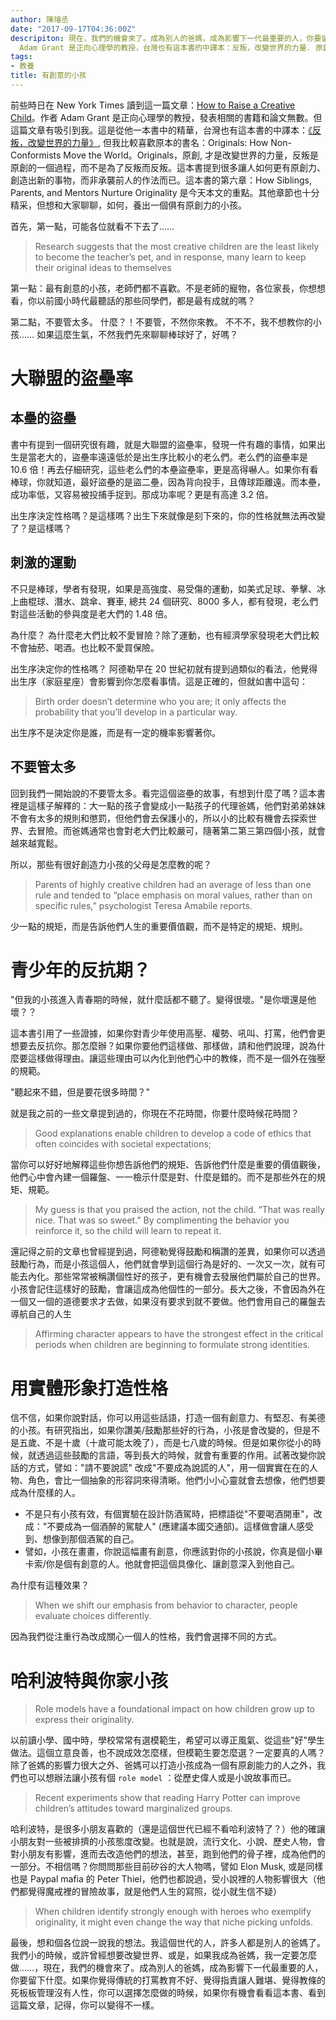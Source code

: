 ```yaml
---
author: 陳璿丞
date: "2017-09-17T04:36:00Z"
descripiton: 現在，我們的機會來了。成為別人的爸媽，成為影響下一代最重要的人，你要留下什麼。如果你覺得傳統的打罵教育不好、覺得指責讓人難堪、覺得教條的死板板管理沒有人性，你可以選擇怎麼做的時候。作者
  Adam Grant 是正向心理學的教授，台灣也有這本書的中譯本：反叛，改變世界的力量. 原創, 才是改變世界的力量，反叛是原創的一個過程，而不是為了反叛而反叛。
tags:
- 教養
title: 有創意的小孩
---
```

前些時日在 New York Times 讀到這一篇文章：[How to Raise a Creative Child](https://www.nytimes.com/2016/01/31/opinion/sunday/how-to-raise-a-creative-child-step-one-back-off.html)。作者 Adam Grant 是正向心理學的教授，發表相關的書籍和論文無數。但這篇文章有吸引到我。這是從他一本書中的精華，台灣也有這本書的中譯本：[《反叛，改變世界的力量》](http://www.books.com.tw/exep/assp.php/poligen/products/0010726186?utm_source=poligen&utm_medium=ap-books&utm_content=recommend&utm_campaign=ap-201807), 但我比較喜歡原本的書名：Originals: How Non-Conformists Move the World。Originals，原創, 才是改變世界的力量，反叛是原創的一個過程，而不是為了反叛而反叛。這本書提到很多讓人如何更有原創力、創造出新的事物，而非承襲前人的作法而已。這本書的第六章：How Siblings, Parents, and Mentors Nurture Originality 是今天本文的重點。其他章節也十分精采，但想和大家聊聊，如何，養出一個俱有原創力的小孩。

首先，第一點，可能各位就看不下去了……

> Research suggests that the most creative children are the least likely to become the teacher’s pet, and in response, many learn to keep their original ideas to themselves

第一點：最有創意的小孩，老師們都不喜歡。不是老師的寵物，各位家長，你想想看，你以前國小時代最聽話的那些同學們，都是最有成就的嗎？

第二點，不要管太多。 什麼？！不要管，不然你來教。 不不不，我不想教你的小孩…… 如果這麼生氣，不然我們先來聊聊棒球好了，好嗎？

<!--more-->

大聯盟的盜壘率
==============

本壘的盜壘
----------

書中有提到一個研究很有趣，就是大聯盟的盜壘率，發現一件有趣的事情，如果出生是當老大的，盜壘率遠遠低於是出生序比較小的老么們。老么們的盜壘率是 10.6 倍！再去仔細研究，這些老么們的本壘盜壘率，更是高得嚇人。如果你有看棒球，你就知道，最好盜壘的是盜二壘，因為背向投手，且傳球距離遠。而本壘，成功率低，又容易被投捕手捉到。那成功率呢？更是有高達 3.2 倍。

出生序決定性格嗎？是這樣嗎？出生下來就像是刻下來的，你的性格就無法再改變了？是這樣嗎？

刺激的運動
----------

不只是棒球，學者有發現，如果是高強度、易受傷的運動，如美式足球、拳擊、冰上曲棍球、潛水、跳傘、賽車, 總共 24 個研究、8000 多人，都有發現，老么們對這些活動的參與度是老大們的 1.48 倍。

為什麼？ 為什麼老大們比較不愛冒險？除了運動，也有經濟學家發現老大們比較不會抽菸、喝酒。也比較不愛買保險。

出生序決定你的性格嗎？ 阿德勒早在 20 世紀初就有提到過類似的看法，他覺得出生序（家庭星座）會影響到你怎麼看事情。這是正確的，但就如書中這句：

> Birth order doesn’t determine who you are; it only affects the probability that you’ll develop in a particular way.

出生序不是決定你是誰，而是有一定的機率影響著你。

不要管太多
----------

回到我們一開始說的不要管太多。看完這個盜壘的故事，有想到什麼了嗎？這本書裡是這樣子解釋的：大一點的孩子會變成小一點孩子的代理爸媽，他們對弟弟妹妹不會有太多的規則和懲罰，但他們會去保護小的，所以小的比較有機會去探索世界、去冒險。而爸媽通常也會對老大們比較嚴可，隨著第二第三第四個小孩，就會越來越寬鬆。

所以，那些有很好創造力小孩的父母是怎麼教的呢？

> Parents of highly creative children had an average of less than one rule and tended to “place emphasis on moral values, rather than on specific rules,” psychologist Teresa Amabile reports.

少一點的規矩，而是告訴他們人生的重要價值觀，而不是特定的規矩、規則。

青少年的反抗期？
================

"但我的小孩進入青春期的時候，就什麼話都不聽了。變得很壞。"是你壞還是他壞？？

這本書引用了一些證據，如果你對青少年使用高壓、權勢、吼叫、打罵，他們會更想要去反抗你。那怎麼辦？如果你要他們這樣做、那樣做，請和他們說理，說為什麼要這樣做得理由。讓這些理由可以內化到他們心中的教條，而不是一個外在強壓的規範。

"聽起來不錯，但是要花很多時間？"

就是我之前的一些文章提到過的，你現在不花時間，你要什麼時候花時間？

> Good explanations enable children to develop a code of ethics that often coincides with societal expectations;

當你可以好好地解釋這些你想告訴他們的規矩、告訴他們什麼是重要的價值觀後，他們心中會內建一個羅盤、一一檢示什麼是對、什麼是錯的。而不是那些外在的規矩、規範。

> My guess is that you praised the action, not the child. “That was really nice. That was so sweet.” By complimenting the behavior you reinforce it, so the child will learn to repeat it.

還記得之前的文章也曾經提到過，阿德勒覺得鼓勵和稱讚的差異，如果你可以透過鼓勵行為，而是小孩這個人，他們就會學到這個行為是好的、一次又一次，就有可能去內化。那些常常被稱讚個性好的孩子，更有機會去發展他們屬於自己的世界。小孩會記住這樣好的鼓勵，會讓這成為他個性的一部分。長大之後，不會因為外在一個又一個的道德要求才去做，如果沒有要求到就不要做。他們會用自己的羅盤去導航自己的人生

> Affirming character appears to have the strongest effect in the critical periods when children are beginning to formulate strong identities.

用實體形象打造性格
==================

信不信，如果你說對話，你可以用這些話語，打造一個有創意力、有堅忍、有美德的小孩。有研究指出，如果你讚美/鼓勵那些好的行為，小孩是會改變的，但是不是五歲、不是十歲（十歲可能太晚了），而是七八歲的時候。但是如果你從小的時候，就透過這些鼓勵的言語，等到長大的時候，就會有重要的作用。試著改變你說話的方式，譬如："請不要說謊" 改成"不要成為說謊的人"，用一個實實在在的人物、角色，會比一個抽象的形容詞來得清晰。他們小小心靈就會去想像，他們想要成為什麼樣的人。

-   不是只有小孩有效，有個實驗在設計防酒駕時，把標語從"不要喝酒開車"，改成："不要成為一個酒醉的駕駛人" (應建議本國交通部)。這樣做會讓人感受到、想像到那個酒駕的自己。
-   譬如，小孩在畫畫，你說這幅畫有創意，你應該對你的小孩說，你真是個小畢卡索/你是個有創意的人。他就會把這個具像化、讓創意深入到他自己。

為什麼有這種效果？

> When we shift our emphasis from behavior to character, people evaluate choices differently.

因為我們從注重行為改成關心一個人的性格，我們會選擇不同的方式。

哈利波特與你家小孩
==================

> Role models have a foundational impact on how children grow up to express their originality.

以前讀小學、國中時，學校常常有選模範生，希望可以導正風氣、從這些"好"學生做法。這個立意良善，也不說成效怎麼樣，但模範生要怎麼選？一定要真的人嗎？除了爸媽的影響力很大之外、爸媽可以打造小孩成為一個有原創能力的人之外，我們也可以想辦法讓小孩有個 `role model` ：從歷史偉人或是小說故事而已。

> Recent experiments show that reading Harry Potter can improve children’s attitudes toward marginalized groups.

哈利波特，是很多小朋友喜歡的（還是這個世代已經不看哈利波特了？）他的確讓小朋友對一些被排擠的小孩態度改變。也就是說，流行文化、小說、歷史人物，會對小朋友有影響，進而去改造他們的想法，甚至，跑到他們的骨子裡，成為他們的一部分。不相信嗎？你問問那些目前矽谷的大人物嗎，譬如 Elon Musk, 或是同樣也是 Paypal mafia 的 Peter Thiel，他們也都說過，受小說裡的人物影響很大（他們都覺得魔戒裡的冒險故事，就是他們人生的寫照，從小就生信不疑）

> When children identify strongly enough with heroes who exemplify originality, it might even change the way that niche picking unfolds.

最後，想和個各位說一說我的想法。我這個世代的人，許多人都是別人的爸媽了。我們小的時候，或許曾經想要改變世界、或是，如果我成為爸媽，我一定要怎麼做……，現在，我們的機會來了。成為別人的爸媽，成為影響下一代最重要的人，你要留下什麼。如果你覺得傳統的打罵教育不好、覺得指責讓人難堪、覺得教條的死板板管理沒有人性，你可以選擇怎麼做的時候，如果你有機會看看這本書、看到這篇文章，記得，你可以變得不一樣。
